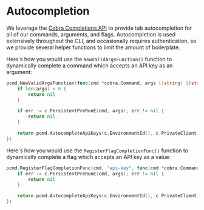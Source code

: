 # Autocompletion

We leverage the [Cobra Completions API](https://github.com/spf13/cobra/blob/master/shell_completions.md) to provide tab
autocompletion for all of our commands, arguments, and flags. Autocompletion is used extensively throughout the CLI, and
occasionally requires authentication, so we provide several helper functions to limit the amount of boilerplate.

Here's how you would use the `NewValidArgsFunction()` function to dynamically complete a command which accepts an API
key as an argument:

```go
pcmd.NewValidArgsFunction(func(cmd *cobra.Command, args []string) []string {
    if len(args) > 0 {
        return nil
    }

    if err := c.PersistentPreRunE(cmd, args); err != nil {
        return nil
    }

    return pcmd.AutocompleteApiKeys(c.EnvironmentId(), c.PrivateClient)
})
```

Here's how you would use the `RegisterFlagCompletionFunc()` function to dynamically complete a flag which accepts an API
key as a value:

```go
pcmd.RegisterFlagCompletionFunc(cmd, "api-key", func(cmd *cobra.Command, args []string) []string {
    if err := c.PersistentPreRunE(cmd, args); err != nil {
        return nil
    }

    return pcmd.AutocompleteApiKeys(c.EnvironmentId(), c.PrivateClient)
})
```